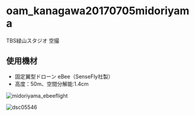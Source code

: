 # oam_kanagawa20170705midoriyama
TBS緑山スタジオ 空撮

 ## 使用機材
 * 固定翼型ドローン eBee（SenseFly社製）
 * 高度：50m、空間分解能:1.4cm
 
![midoriyama_ebeeflight](https://user-images.githubusercontent.com/416977/27850650-004078b6-6191-11e7-8aaf-439ec0386495.JPG)

![dsc05546](https://user-images.githubusercontent.com/416977/27850783-c1b5299c-6191-11e7-99e9-a693bd48f118.JPG)

